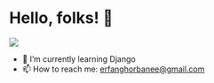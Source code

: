 # Hello, folks! 👋

<img align="center" src="https://github-readme-stats.vercel.app/api?username=erfanghorbanee&show_icons=true&theme=cobalt">


- 🌱 I’m currently learning Django
- 📫 How to reach me: erfanghorbanee@gmail.com
<!--
**erfanghorbanee/erfanghorbanee** is a ✨ _special_ ✨ repository because its `README.md` (this file) appears on your GitHub profile.

Here are some ideas to get you started:

- 🔭 I’m currently working on ...

- 👯 I’m looking to collaborate on ...
- 🤔 I’m looking for help with ...
- 💬 Ask me about ...

- 😄 Pronouns: ...
- ⚡ Fun fact: ...
-->
